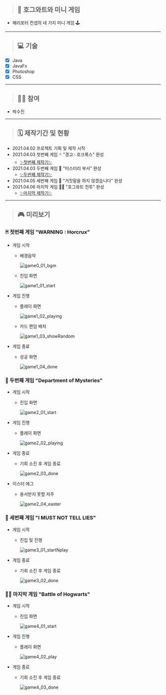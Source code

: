 > ## 🏰 호그와트와 미니 게임
- 해리포터 컨셉의 네 가지 미니 게임 🕹
___
> ## 💻 기술
- [x] Java
- [x] JavaFx
- [x] Photoshop
- [x] CSS
___
> ## 🙋‍♀️ 참여
- 박수진
___
> ## 🗓 제작기간 및 현황
- 2021.04.02 프로젝트 기획 및 제작 시작
- 2021.04.03 첫번째 게임 🃏 "경고 : 호크룩스" 완성
   - [✨첫번째 제작기✨](https://blog.naver.com/su_jp/222296750334)
- 2021.04.03 두번째 게임 🔮 "미스터리 부서" 완성
   - [✨두번째 제작기✨](https://blog.naver.com/su_jp/222297636037)
- 2021.04.05 세번째 게임 🙊 "거짓말을 하지 않겠습니다" 완성
- 2021.04.06 마지막 게임 🧙‍♂️ "호그와트 전투" 완성
   - [✨마지막 제작기✨](https://blog.naver.com/su_jp/222300959387)
___
> ## 🎮 미리보기
### 🃏 첫번째 게임 "WARNING : Horcrux"
- 게임 시작
   - 배경음악
   
      ![game0_01_bgm](https://user-images.githubusercontent.com/76279992/113707161-756db500-971a-11eb-9f8d-004bb49310ea.gif)
   
   - 진입 화면
   
      ![game1_01_start](https://user-images.githubusercontent.com/76279992/113566549-dc6e6980-9647-11eb-8614-e446e49c1380.gif)

- 게임 진행
   - 플레이 화면
   
      ![game1_02_playing](https://user-images.githubusercontent.com/76279992/113478374-650fcd00-94c3-11eb-85c0-6ba22347edd0.gif)
   
   - 카드 랜덤 배치
   
      ![game1_03_showRandom](https://user-images.githubusercontent.com/76279992/113478365-604b1900-94c3-11eb-83f7-26a8be984b1d.gif)

- 게임 종료
   - 성공 화면
   
      ![game1_04_done](https://user-images.githubusercontent.com/76279992/113478368-6214dc80-94c3-11eb-8204-e32b390fa5e0.gif)

### 🔮 두번째 게임 "Department of Mysteries"
- 게임 시작
   - 진입 화면
      
      ![game2_01_start](https://user-images.githubusercontent.com/76279992/113478369-62ad7300-94c3-11eb-848a-d0edac7df63b.gif)
      
- 게임 진행
   - 플레이 화면
   
      ![game2_02_playing](https://user-images.githubusercontent.com/76279992/113478370-63460980-94c3-11eb-8e6f-74cb86a2fc6e.gif)

- 게임 종료
   - 기회 소진 후 게임 종료
      
      ![game2_03_done](https://user-images.githubusercontent.com/76279992/113478371-63dea000-94c3-11eb-83c2-a40a0b3b68c2.gif)
      
- 이스터 에그
   - 용서받지 못할 저주
      
      ![game2_04_easter](https://user-images.githubusercontent.com/76279992/113564946-26a21b80-9645-11eb-9ad1-5f15b6e581ce.gif)

### 🙊 세번째 게임 "I MUST NOT TELL LIES"
- 게임 시작
   - 진입 및 진행
   
      ![game3_01_startNplay](https://user-images.githubusercontent.com/76279992/113564948-286bdf00-9645-11eb-97d4-6c1df42f8ae9.gif)
      
- 게임 종료
   - 기회 소진 후 게임 종료
   
      ![game3_02_done](https://user-images.githubusercontent.com/76279992/113564949-286bdf00-9645-11eb-97c7-3e631d2a1cc4.gif)

### 🧙‍♂️ 마지막 게임 "Battle of Hogwarts"

   - 게임 시작
      - 진입 화면
   
         ![game4_01_start](https://user-images.githubusercontent.com/76279992/113707142-71da2e00-971a-11eb-90c0-79936af22591.gif)
   
   - 게임 진행
      - 플레이 화면
   
         ![game4_02_play](https://user-images.githubusercontent.com/76279992/113707152-73a3f180-971a-11eb-98a6-3f861b36db8f.gif)
   
   - 게임 종료
      - 기회 소진 후 게임 종료

         ![game4_03_done](https://user-images.githubusercontent.com/76279992/113707156-74d51e80-971a-11eb-876b-1f5f4181f06b.gif)
